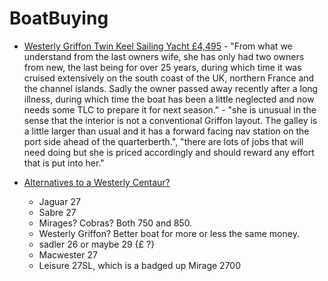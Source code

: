 # BoatBuying

* [Westerly Griffon Twin Keel Sailing Yacht £4,495](https://westerly.apolloduck.co.uk/boat/westerly-griffon/591076) - "From what we understand from the last owners wife, she has only had two owners from new, the last being for over 25 years, during which time it was cruised extensively on the south coast of the UK, northern France and the channel islands. Sadly the owner passed away recently after a long illness, during which time the boat has been a little neglected and now needs some TLC to prepare it for next season." - "she is unusual in the sense that the interior is not a conventional Griffon layout. The galley is a little larger than usual and it has a forward facing nav station on the port side ahead of the quarterberth.", "there are lots of jobs that will need doing but she is priced accordingly and should reward any effort that is put into her."

* [Alternatives to a Westerly Centaur?](http://www.ybw.com/forums/archive/index.php/t-215305.html)
  * Jaguar 27
  * Sabre 27
  * Mirages? Cobras? Both 750 and 850.
  * Westerly Griffon? Better boat for more or less the same money.
  * sadler 26 or maybe 29 {£ ?}
  * Macwester 27
  * Leisure 27SL, which is a badged up Mirage 2700
